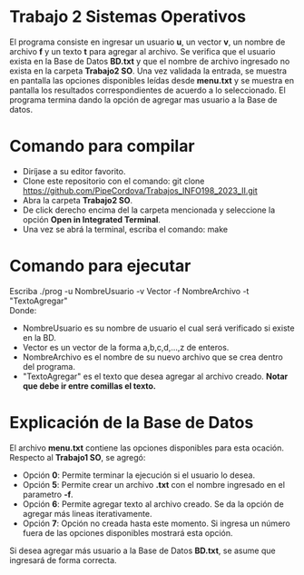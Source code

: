 # Trabajo 2 Sistemas Operativos

El programa consiste en ingresar un usuario **u**, un vector **v**, un nombre de archivo **f** y un texto **t** para agregar al archivo. Se verifica que el usuario exista en la Base de Datos **BD.txt** y que el nombre de archivo ingresado no exista en la carpeta **Trabajo2 SO**. Una vez validada la entrada, se muestra en pantalla las opciones disponibles leídas desde **menu.txt** y se muestra en pantalla los resultados correspondientes de acuerdo a lo seleccionado. El programa termina dando la opción de agregar mas usuario a la Base de datos.  

# Comando para compilar
- Diríjase a su editor favorito.
- Clone este repositorio con el comando: git clone https://github.com/PipeCordova/Trabajos_INFO198_2023_II.git
- Abra la carpeta **Trabajo2 SO**.
- De click derecho encima del la carpeta mencionada y seleccione la opción **Open in Integrated Terminal**.
- Una vez se abrá la terminal, escriba el comando: make

# Comando para ejecutar
Escriba ./prog -u NombreUsuario -v Vector -f NombreArchivo -t "TextoAgregar"  
Donde:
  - NombreUsuario es su nombre de usuario el cual será verificado si existe en la BD.
  - Vector es un vector de la forma a,b,c,d,...,z de enteros.
  - NombreArchivo es el nombre de su nuevo archivo que se crea dentro del programa.
  - "TextoAgregar" es el texto que desea agregar al archivo creado. **Notar que debe ir entre comillas el texto.**

# Explicación de la Base de Datos  
El archivo **menu.txt** contiene las opciones disponibles para esta ocación. Respecto al **Trabajo1 SO**, se agregó:
  - Opción **0**: Permite terminar la ejecución si el usuario lo desea.
  - Opción **5**: Permite crear un archivo **.txt** con el nombre ingresado en el parametro **-f**.
  - Opción **6**: Permite agregar texto al archivo creado. Se da la opción de agregar más lineas iterativamente.
  - Opción **7**: Opción no creada hasta este momento. Si ingresa un número fuera de las opciones disponibles mostrará esta opción.


Si desea agregar más usuario a la Base de Datos **BD.txt**, se asume que ingresará de forma correcta.



